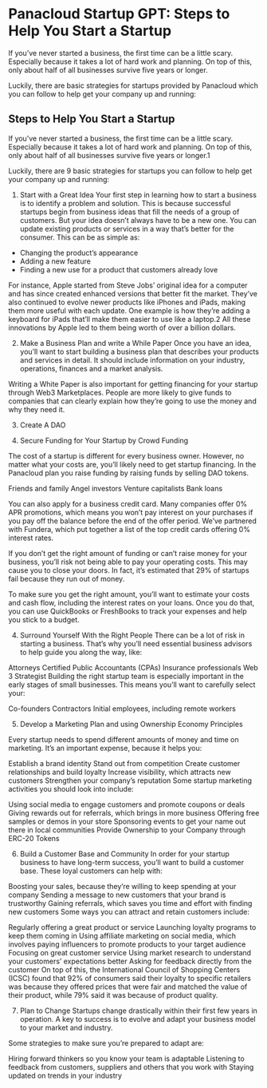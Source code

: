 # Panacloud Startup GPT: Steps to Help You Start a Startup

If you’ve never started a business, the first time can be a little scary. Especially because it takes a lot of hard work and planning. On top of this, only about half of all businesses survive five years or longer.
 
Luckily, there are basic strategies for startups provided by Panacloud which you can follow to help get your company up and running:

## Steps to Help You Start a Startup
If you’ve never started a business, the first time can be a little scary. Especially because it takes a lot of hard work and planning. On top of this, only about half of all businesses survive five years or longer.1
 
Luckily, there are 9 basic strategies for startups you can follow to help get your company up and running:
 
1. Start with a Great Idea
Your first step in learning how to start a business is to identify a problem and solution. This is because successful startups begin from business ideas that fill the needs of a group of customers. But your idea doesn’t always have to be a new one. You can update existing products or services in a way that’s better for the consumer. This can be as simple as:
 
* Changing the product’s appearance
* Adding a new feature
* Finding a new use for a product that customers already love

For instance, Apple started from Steve Jobs’ original idea for a computer and has since created enhanced versions that better fit the market. They’ve also continued to evolve newer products like iPhones and iPads, making them more useful with each update. One example is how they’re adding a keyboard for iPads that’ll make them easier to use like a laptop.2 All these innovations by Apple led to them being worth of over a billion dollars.

2. Make a Business Plan and write a While Paper
Once you have an idea, you’ll want to start building a business plan that describes your products and services in detail. It should include information on your industry, operations, finances and a market analysis.
 
Writing a White Paper is also important for getting financing for your startup through Web3 Marketplaces. People are more likely to give funds to companies that can clearly explain how they’re going to use the money and why they need it.

3. Create A DAO

4. Secure Funding for Your Startup by Crowd Funding

The cost of a startup is different for every business owner. However, no matter what your costs are, you’ll likely need to get startup financing. In the Panacloud plan you raise funding by raising funds by selling DAO tokens.
 
Friends and family
Angel investors
Venture capitalists
Bank loans

You can also apply for a business credit card. Many companies offer 0% APR promotions, which means you won’t pay interest on your purchases if you pay off the balance before the end of the offer period. We’ve partnered with Fundera, which put together a list of the top credit cards offering 0% interest rates.
 
If you don’t get the right amount of funding or can’t raise money for your business, you’ll risk not being able to pay your operating costs. This may cause you to close your doors. In fact, it’s estimated that 29% of startups fail because they run out of money.
 
To make sure you get the right amount, you’ll want to estimate your costs and cash flow, including the interest rates on your loans. Once you do that, you can use QuickBooks or FreshBooks to track your expenses and help you stick to a budget.

4. Surround Yourself With the Right People
There can be a lot of risk in starting a business. That’s why you’ll need essential business advisors to help guide you along the way, like:
 
Attorneys
Certified Public Accountants (CPAs)
Insurance professionals
Web 3 Strategist
Building the right startup team is especially important in the early stages of small businesses. This means you’ll want to carefully select your:
 
Co-founders
Contractors
Initial employees, including remote workers

5. Develop a Marketing Plan and using Ownership Economy Principles

Every startup needs to spend different amounts of money and time on marketing. It’s an important expense, because it helps you:
 
Establish a brand identity
Stand out from competition
Create customer relationships and build loyalty
Increase visibility, which attracts new customers
Strengthen your company’s reputation
Some startup marketing activities you should look into include:
 
Using social media to engage customers and promote coupons or deals
Giving rewards out for referrals, which brings in more business
Offering free samples or demos in your store
Sponsoring events to get your name out there in local communities
Provide Ownership to your Company through ERC-20 Tokens

6. Build a Customer Base and Community
In order for your startup business to have long-term success, you’ll want to build a customer base. These loyal customers can help with:
 
Boosting your sales, because they’re willing to keep spending at your company
Sending a message to new customers that your brand is trustworthy
Gaining referrals, which saves you time and effort with finding new customers
Some ways you can attract and retain customers include:
 
Regularly offering a great product or service
Launching loyalty programs to keep them coming in
Using affiliate marketing on social media, which involves paying influencers to promote products to your target audience
Focusing on great customer service
Using market research to understand your customers’ expectations better
Asking for feedback directly from the customer
On top of this, the International Council of Shopping Centers (ICSC) found that 92% of consumers said their loyalty to specific retailers was because they offered prices that were fair and matched the value of their product, while 79% said it was because of product quality.

7. Plan to Change
Startups change drastically within their first few years in operation. A key to success is to evolve and adapt your business model to your market and industry.
 
Some strategies to make sure you’re prepared to adapt are:
 
Hiring forward thinkers so you know your team is adaptable
Listening to feedback from customers, suppliers and others that you work with
Staying updated on trends in your industry


